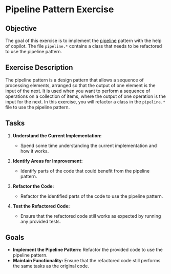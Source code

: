 # Pipeline Pattern Exercise

## Objective

The goal of this exercise is to implement the [pipeline](https://java-design-patterns.com/patterns/pipeline/#programmatic-example-of-pipeline-pattern-in-java) pattern with the help of copilot. The file `pipeline.*` contains a class that needs to be refactored to use the pipeline pattern.

## Exercise Description

The pipeline pattern is a design pattern that allows a sequence of processing elements, arranged so that the output of one element is the input of the next. It is used when you want to perform a sequence of operations on a collection of items, where the output of one operation is the input for the next. In this exercise, you will refactor a class in the `pipeline.*` file to use the pipeline pattern.

## Tasks

1. **Understand the Current Implementation:**
    - Spend some time understanding the current implementation and how it works.

2. **Identify Areas for Improvement:**
    - Identify parts of the code that could benefit from the pipeline pattern.

3. **Refactor the Code:**
    - Refactor the identified parts of the code to use the pipeline pattern.

4. **Test the Refactored Code:**
    - Ensure that the refactored code still works as expected by running any provided tests.

## Goals

- **Implement the Pipeline Pattern:** Refactor the provided code to use the pipeline pattern.
- **Maintain Functionality:** Ensure that the refactored code still performs the same tasks as the original code.